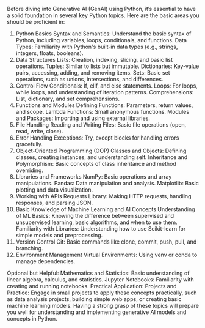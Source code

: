 Before diving into Generative AI (GenAI) using Python, it’s essential to have a solid foundation in several key Python topics. Here are the basic areas you should be proficient in:

1. Python Basics
Syntax and Semantics: Understand the basic syntax of Python, including variables, loops, conditionals, and functions.
Data Types: Familiarity with Python's built-in data types (e.g., strings, integers, floats, booleans).
2. Data Structures
Lists: Creation, indexing, slicing, and basic list operations.
Tuples: Similar to lists but immutable.
Dictionaries: Key-value pairs, accessing, adding, and removing items.
Sets: Basic set operations, such as unions, intersections, and differences.
3. Control Flow
Conditionals: If, elif, and else statements.
Loops: For loops, while loops, and understanding of iteration patterns.
Comprehensions: List, dictionary, and set comprehensions.
4. Functions and Modules
Defining Functions: Parameters, return values, and scope.
Lambda Functions: Small anonymous functions.
Modules and Packages: Importing and using external libraries.
5. File Handling
Reading and Writing Files: Basic file operations (open, read, write, close).
6. Error Handling
Exceptions: Try, except blocks for handling errors gracefully.
7. Object-Oriented Programming (OOP)
Classes and Objects: Defining classes, creating instances, and understanding self.
Inheritance and Polymorphism: Basic concepts of class inheritance and method overriding.
8. Libraries and Frameworks
NumPy: Basic operations and array manipulations.
Pandas: Data manipulation and analysis.
Matplotlib: Basic plotting and data visualization.
9. Working with APIs
Requests Library: Making HTTP requests, handling responses, and parsing JSON.
10. Basic Knowledge of Machine Learning and AI Concepts
Understanding of ML Basics: Knowing the difference between supervised and unsupervised learning, basic algorithms, and when to use them.
Familiarity with Libraries: Understanding how to use Scikit-learn for simple models and preprocessing.
11. Version Control
Git: Basic commands like clone, commit, push, pull, and branching.
12. Environment Management
Virtual Environments: Using venv or conda to manage dependencies.

Optional but Helpful:
Mathematics and Statistics: Basic understanding of linear algebra, calculus, and statistics.
Jupyter Notebooks: Familiarity with creating and running notebooks.
Practical Application:
Projects and Practice: Engage in small projects to apply these concepts practically, such as data analysis projects, building simple web apps, or creating basic machine learning models.
Having a strong grasp of these topics will prepare you well for understanding and implementing generative AI models and concepts in Python.
